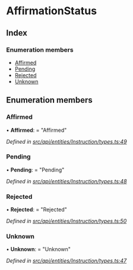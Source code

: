 # AffirmationStatus

## Index

### Enumeration members

* [Affirmed](affirmationstatus.md#affirmed)
* [Pending](affirmationstatus.md#pending)
* [Rejected](affirmationstatus.md#rejected)
* [Unknown](affirmationstatus.md#unknown)

## Enumeration members

### Affirmed

• **Affirmed**: = "Affirmed"

_Defined in_ [_src/api/entities/Instruction/types.ts:49_](https://github.com/PolymathNetwork/polymesh-sdk/blob/bf2b7a12/src/api/entities/Instruction/types.ts#L49)

### Pending

• **Pending**: = "Pending"

_Defined in_ [_src/api/entities/Instruction/types.ts:48_](https://github.com/PolymathNetwork/polymesh-sdk/blob/bf2b7a12/src/api/entities/Instruction/types.ts#L48)

### Rejected

• **Rejected**: = "Rejected"

_Defined in_ [_src/api/entities/Instruction/types.ts:50_](https://github.com/PolymathNetwork/polymesh-sdk/blob/bf2b7a12/src/api/entities/Instruction/types.ts#L50)

### Unknown

• **Unknown**: = "Unknown"

_Defined in_ [_src/api/entities/Instruction/types.ts:47_](https://github.com/PolymathNetwork/polymesh-sdk/blob/bf2b7a12/src/api/entities/Instruction/types.ts#L47)

